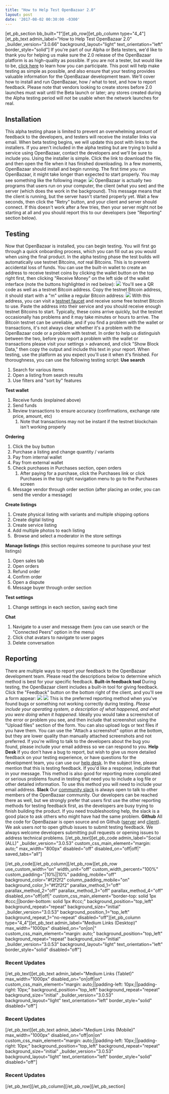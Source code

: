 ```yaml
---
title: "How to Help Test OpenBazaar 2.0" 
layout: post
date: '2017-08-02 00:30:00 -0300'
---
```

        
\[et\_pb\_section bb\_built="1"\]\[et\_pb\_row\]\[et\_pb\_column type="4\_4"\]\[et\_pb\_text admin\_label="How to Help Test OpenBazaar 2.0" \_builder\_version="3.0.66" background\_layout="light" text\_orientation="left" border\_style="solid"\] If you're part of our Alpha or Beta testers, we'd like to thank you for helping us make sure the 2.0 release of the OpenBazaar platform is as high-quality as possible. If you are not a tester, but would like to be, [click here](http://eepurl.com/cVMYPz) to learn how you can participate. This post will help make testing as simple as possible, and also ensure that your testing provides valuable information for the OpenBazaar development team. We'll cover how to install and run OpenBazaar, how / what to test, and how to report feedback. Please note that vendors looking to create stores before 2.0 launches must wait until the Beta launch or later; any stores created during the Alpha testing period will _not_ be usable when the network launches for real.

Installation
------------

This alpha testing phase is limited to prevent an overwhelming amount of feedback to the developers, and testers will receive the installer links via email. When beta testing begins, we will update this post with links to the installers. If you aren't included in the alpha testing but are trying to build a service using OpenBazaar, contact the developers and we'll be sure to include you. Using the installer is simple. Click the link to download the file, and then open the file when it has finished downloading. In a few moments, OpenBazaar should install and begin running. The first time you run OpenBazaar, it might take longer than expected to start properly. You may see something like the following image: ![](https://www.openbazaar.org/wp-content/uploads/2017/08/OpenBazaar-2.0-Testing-Setup-Error-1024x605.png) OpenBazaar is actually two programs that users run on your computer, the client (what you see) and the server (which does the work in the background). This message means that the client is running, but the server hasn't started properly yet. Wait a few seconds, then click the "Retry" button, and your client and server should connect. If this doesn't work after a few tries, then your server might not be starting at all and you should report this to our developers (see "Reporting" section below).

Testing
-------

Now that OpenBazaar is installed, you can begin testing. You will first go through a quick onboarding process, which you can fill out as you would when using the final product. In the alpha testing phase the test builds will automatically use testnet Bitcoins, _not_ real Bitcoins. This is to prevent accidental loss of funds. You can use the built-in wallet to create an address to receive testnet coins by clicking the wallet button on the top right first, then clicking "Receive Money" on the left side of the wallet interface (note the buttons highlighted in red below): ![](https://www.openbazaar.org/wp-content/uploads/2017/08/OpenBazaar-2.0-Test-Wallet-Receive-Money-1024x581.png) You'll see a QR code as well as a testnet Bitcoin address. Copy the testnet Bitcoin address, it should start with a "m" unlike a regular Bitcoin address: ![](https://www.openbazaar.org/wp-content/uploads/2017/08/OpenBazaar-2.0-Test-Wallet-Copy-Address.png) With this address, you can visit a [testnet faucet](https://testnet.manu.backend.hamburg/faucet) and receive some free testnet Bitcoin to use. Paste the address into their service and you should receive enough testnet Bitcoins to start. Typically, these coins arrive quickly, but the testnet occasionally has problems and it may take minutes or hours to arrive. The Bitcoin testnet can be unreliable, and if you find a problem with the wallet or transactions, it's not always clear whether it's a problem with the OpenBazaar code or a problem with testnet. In order to help us distinguish between the two, before you report a problem with the wallet or transactions please visit your settings > advanced, and click "Show Block Data," then copy the output and include this text in your report. When testing, use the platform as you expect you'll use it when it's finished. For thoroughness, you can use the following testing script: **Use search**

1.  Search for various items
2.  Open a listing from search results
3.  Use filters and "sort by" features

**Test wallet**

1.  Receive funds (explained above)
2.  Send funds
3.  Review transactions to ensure accuracy (confirmations, exchange rate price, amount, etc)
    1.  Note that transactions may not be instant if the testnet blockchain isn't working properly

**Ordering**

1.  Click the buy button
2.  Purchase a listing and change quantity / variants
3.  Pay from internal wallet
4.  Pay from external wallet
5.  Check purchases in Purchases section, open orders
    1.  After paying for a purchase, click the Purchases link or click Purchases in the top right navigation menu to go to the Purchases screen
6.  Message vendor through order section (after placing an order, you can send the vendor a message)

**Create listings**

1.  Create physical listing with variants and multiple shipping options
2.  Create digital listing
3.  Create service listing
4.  Add multiple photos to each listing
5.   Browse and select a moderator in the store settings

**Manage listings** (this section requires someone to purchase your test listings)

1.  Open sales tab
2.  Open orders
3.  Refund order
4.  Confirm order
5.  Open a dispute
6.  Message buyer through order section

**Test settings**

1.  Change settings in each section, saving each time

**Chat**

1.  Navigate to a user and message them (you can use search or the "Connected Peers" option in the menu)
2.  Click chat avatars to navigate to user pages
3.  Delete conversation

Reporting
---------

There are multiple ways to report your feedback to the OpenBazaar development team. Please read the descriptions below to determine which method is best for your specific feedback. **Built-in feedback tool** During testing, the OpenBazaar client includes a built-in tool for giving feedback. Click the "Feedback" button on the bottom right of the client, and you'll see a form appear: ![](https://www.openbazaar.org/wp-content/uploads/2017/08/OpenBazaar-2.0-Testing-Feedback-Button-1024x612.png) ![](https://www.openbazaar.org/wp-content/uploads/2017/08/OpenBazaar-2.0-Testing-Feedback-Form.png) This is the preferred reporting method when you've found bugs or something not working correctly during testing. _Please include your operating system, a description of what happened, and what you were doing when it happened_. Ideally you would take a screenshot of the error or problem you see, and then include that screenshot using the "Upload files" section of the form. You can also upload logs or text files if you have them. You can use the "Attach a screenshot" option at the bottom, but they are lower quality than manually attached screenshots and not preferred. If you're willing to talk to the developers about the bug you found, please include your email address so we can respond to you. **Help Desk** If you don't have a bug to report, but wish to give us more detailed feedback on your testing experience, or have questions for the development team, you can use our [help desk](https://openbazaar.zendesk.com/hc/en-us/requests/new). In the subject line, please mention that this is testing feedback. If you'd like a response, indicate that in your message. This method is also good for reporting more complicated or serious problems found in testing that need you to include a log file or other detailed information. To use this method you will need to include your email address. **Slack** Our [community slack](http://slack.openbazaar.org/) is always open to talk to other members of the OpenBazaar community. Our developers can be reached there as well, but we strongly prefer that users first use the other reporting methods for testing feedback first, as the developers are busy trying to finish building the product. If you need troubleshooting help, the slack is a good place to ask others who might have had the same problem. **Github** All the code for OpenBazaar is open source and on Github ([server](https://github.com/OpenBazaar/openbazaar-go) and [client](https://github.com/OpenBazaar/openbazaar-desktop)). We ask users _not_ to open github issues to submit testing feedback. We always welcome developers submitting pull requests or opening issues to address technical problems. \[/et\_pb\_text\]\[et\_pb\_code admin\_label="Social (ALL)" \_builder\_version="3.0.53" custom\_css\_main\_element="margin: auto;" max\_width="800px" disabled="off" disabled\_on="off|off|" saved\_tabs="all"\]<div width="100%" style="margin: 0 auto !important;"><!-- \[et\_pb\_line\_break\_holder\] --><!-- \[et\_pb\_line\_break\_holder\] --><div class="a2a\_kit a2a\_kit\_size\_32 a2a\_default\_style"><!-- \[et\_pb\_line\_break\_holder\] --> <a class="a2a\_button\_tumblr"></a><!-- \[et\_pb\_line\_break\_holder\] --> <a class="a2a\_button\_facebook"></a><!-- \[et\_pb\_line\_break\_holder\] --> <a class="a2a\_button\_twitter"></a><!-- \[et\_pb\_line\_break\_holder\] --> <a class="a2a\_dd" href="https://www.addtoany.com/share"></a><!-- \[et\_pb\_line\_break\_holder\] --></div><!-- \[et\_pb\_line\_break\_holder\] --><!-- \[et\_pb\_line\_break\_holder\] --><script async src="https://static.addtoany.com/menu/page.js"></script><!-- \[et\_pb\_line\_break\_holder\] --><!-- \[et\_pb\_line\_break\_holder\] --></div>\[/et\_pb\_code\]\[/et\_pb\_column\]\[/et\_pb\_row\]\[et\_pb\_row use\_custom\_width="on" width\_unit="off" custom\_width\_percent="100%" custom\_padding="|10%||10%" padding\_mobile="off" background\_color="#f2f2f2" column\_padding\_mobile="on" background\_color\_1="#f2f2f2" parallax\_method\_1="off" parallax\_method\_2="off" parallax\_method\_3="off" parallax\_method\_4="off" disabled\_on="off|off|" custom\_css\_main\_element="border-top: solid 1px #ccc;||border-bottom: solid 1px #ccc;" background\_position="top\_left" background\_repeat="repeat" background\_size="initial" \_builder\_version="3.0.53" background\_position\_1="top\_left" background\_repeat\_1="no-repeat" disabled="off"\]\[et\_pb\_column type="4\_4"\]\[et\_pb\_text admin\_label="Medium Links (Desktop)" max\_width="1000px" disabled\_on="on|on|" custom\_css\_main\_element="margin: auto;" background\_position="top\_left" background\_repeat="repeat" background\_size="initial" \_builder\_version="3.0.53" background\_layout="light" text\_orientation="left" border_style="solid" disabled="off"\]

### Recent Updates

\[/et\_pb\_text\]\[et\_pb\_text admin\_label="Medium Links (Tablet)" max\_width="1000px" disabled\_on="on|off|on" custom\_css\_main\_element="margin: auto;||padding-left: 10px;||padding-right: 10px;" background\_position="top\_left" background\_repeat="repeat" background\_size="initial" \_builder\_version="3.0.53" background\_layout="light" text\_orientation="left" border_style="solid" disabled="off"\]

### Recent Updates

\[/et\_pb\_text\]\[et\_pb\_text admin\_label="Medium Links (Mobile)" max\_width="1000px" disabled\_on="off|on|on" custom\_css\_main\_element="margin: auto;||padding-left: 10px;||padding-right: 10px;" background\_position="top\_left" background\_repeat="repeat" background\_size="initial" \_builder\_version="3.0.53" background\_layout="light" text\_orientation="left" border_style="solid" disabled="off"\]

### Recent Updates

\[/et\_pb\_text\]\[/et\_pb\_column\]\[/et\_pb\_row\]\[/et\_pb\_section\]